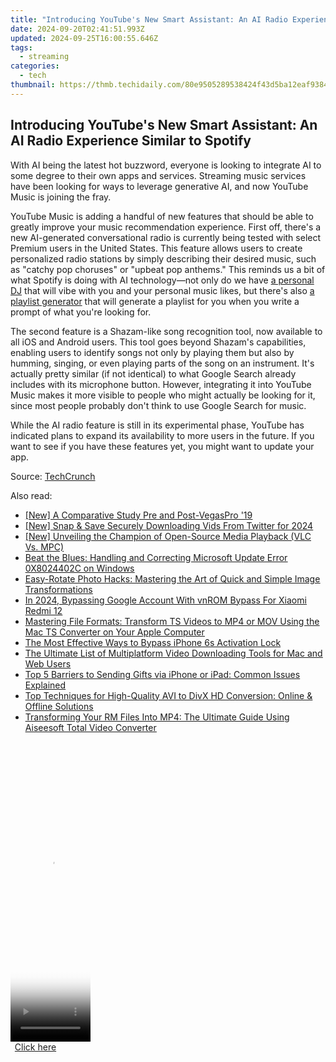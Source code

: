 ```yaml
---
title: "Introducing YouTube's New Smart Assistant: An AI Radio Experience Similar to Spotify"
date: 2024-09-20T02:41:51.993Z
updated: 2024-09-25T16:00:55.646Z
tags:
  - streaming
categories:
  - tech
thumbnail: https://thmb.techidaily.com/80e9505289538424f43d5ba12eaf938497fe9485f8cac83a0e7062f472435b7f.jpg
---
```


## Introducing YouTube's New Smart Assistant: An AI Radio Experience Similar to Spotify

With AI being the latest hot buzzword, everyone is looking to integrate AI to some degree to their own apps and services. Streaming music services have been looking for ways to leverage generative AI, and now YouTube Music is joining the fray.

 YouTube Music is adding a handful of new features that should be able to greatly improve your music recommendation experience. First off, there's a new AI-generated conversational radio is currently being tested with select Premium users in the United States. This feature allows users to create personalized radio stations by simply describing their desired music, such as "catchy pop choruses" or "upbeat pop anthems." This reminds us a bit of what Spotify is doing with AI technology—not only do we have [a personal DJ](https://screen-activity-recording.techidaily.com/experts-selection-best-full-screen-recorders-for-pc-and-mac-for-2024/) that will vibe with you and your personal music likes, but there's also [a playlist generator](https://games-able.techidaily.com/avoid-game-speakers-prioritize-headphones/) that will generate a playlist for you when you write a prompt of what you're looking for.

 The second feature is a Shazam-like song recognition tool, now available to all iOS and Android users. This tool goes beyond Shazam's capabilities, enabling users to identify songs not only by playing them but also by humming, singing, or even playing parts of the song on an instrument. It's actually pretty similar (if not identical) to what Google Search already includes with its microphone button. However, integrating it into YouTube Music makes it more visible to people who might actually be looking for it, since most people probably don't think to use Google Search for music.

 While the AI radio feature is still in its experimental phase, YouTube has indicated plans to expand its availability to more users in the future. If you want to see if you have these features yet, you might want to update your app.

 Source: [TechCrunch](https://techcrunch.com/2024/07/15/youtube-music-is-testing-an-ai-generated-radio-feature-and-adding-a-song-recognition-tool/)

<ins class="adsbygoogle"
     style="display:block"
     data-ad-format="autorelaxed"
     data-ad-client="ca-pub-7571918770474297"
     data-ad-slot="1223367746"></ins>

<ins class="adsbygoogle"
     style="display:block"
     data-ad-client="ca-pub-7571918770474297"
     data-ad-slot="8358498916"
     data-ad-format="auto"
     data-full-width-responsive="true"></ins>

<span class="atpl-alsoreadstyle">Also read:</span>
<div><ul>
<li><a href="https://fox-info.techidaily.com/new-a-comparative-study-pre-and-post-vegaspro-19/"><u>[New] A Comparative Study Pre and Post-VegasPro '19</u></a></li>
<li><a href="https://twitter-videos.techidaily.com/new-snap-and-save-securely-downloading-vids-from-twitter-for-2024/"><u>[New] Snap & Save Securely Downloading Vids From Twitter for 2024</u></a></li>
<li><a href="https://article-tips.techidaily.com/new-unveiling-the-champion-of-open-source-media-playback-vlc-vs-mpc/"><u>[New] Unveiling the Champion of Open-Source Media Playback (VLC Vs. MPC)</u></a></li>
<li><a href="https://common-error.techidaily.com/beat-the-blues-handling-and-correcting-microsoft-update-error-0x8024402c-on-windows/"><u>Beat the Blues: Handling and Correcting Microsoft Update Error 0X8024402C on Windows</u></a></li>
<li><a href="https://tech-revival.techidaily.com/easy-rotate-photo-hacks-mastering-the-art-of-quick-and-simple-image-transformations/"><u>Easy-Rotate Photo Hacks: Mastering the Art of Quick and Simple Image Transformations</u></a></li>
<li><a href="https://unlock-android.techidaily.com/in-2024-bypassing-google-account-with-vnrom-bypass-for-xiaomi-redmi-12-by-drfone-android/"><u>In 2024, Bypassing Google Account With vnROM Bypass For Xiaomi Redmi 12</u></a></li>
<li><a href="https://media-tips.techidaily.com/mastering-file-formats-transform-ts-videos-to-mp4-or-mov-using-the-mac-ts-converter-on-your-apple-computer/"><u>Mastering File Formats: Transform TS Videos to MP4 or MOV Using the Mac TS Converter on Your Apple Computer</u></a></li>
<li><a href="https://activate-lock.techidaily.com/the-most-effective-ways-to-bypass-iphone-6s-activation-lock-by-drfone-ios/"><u>The Most Effective Ways to Bypass iPhone 6s Activation Lock</u></a></li>
<li><a href="https://media-tips.techidaily.com/the-ultimate-list-of-multiplatform-video-downloading-tools-for-mac-and-web-users/"><u>The Ultimate List of Multiplatform Video Downloading Tools for Mac and Web Users</u></a></li>
<li><a href="https://fox-that.techidaily.com/top-5-barriers-to-sending-gifts-via-iphone-or-ipad-common-issues-explained/"><u>Top 5 Barriers to Sending Gifts via iPhone or iPad: Common Issues Explained</u></a></li>
<li><a href="https://media-tips.techidaily.com/top-techniques-for-high-quality-avi-to-divx-hd-conversion-online-and-offline-solutions/"><u>Top Techniques for High-Quality AVI to DivX HD Conversion: Online & Offline Solutions</u></a></li>
<li><a href="https://media-tips.techidaily.com/transforming-your-rm-files-into-mp4-the-ultimate-guide-using-aiseesoft-total-video-converter/"><u>Transforming Your RM Files Into MP4: The Ultimate Guide Using Aiseesoft Total Video Converter</u></a></li>
</ul></div>

<!-- affiliate ads begin -->
<span id="1938136">
					<video width="128" height="480" style="cursor:pointer"
           poster="//a.impactradius-go.com/display-clicktoplayimage/1938136.png"
           onclick="if(!this.playClicked){this.play();this.setAttribute('controls',true);this.playClicked=true;}">
	   <source src="//a.impactradius-go.com/display-ad/22993-1938136">
	   <img src="//a.impactradius-go.com/display-clicktoplayimage/1938136.png" style="border: none; height: 100%; width: 100%; object-fit: contain">
	</video>
	<div style="width:80px;text-align:center"><a href="javascript:window.open(decodeURIComponent('https%3A%2F%2Fhomestyler.sjv.io%2Fc%2F5597632%2F1938136%2F22993'), '_blank');void(0);">Click here</a></div>
</span>
<img height="0" width="0" src="https://imp.pxf.io/i/5597632/1938136/22993" style="position:absolute;visibility:hidden;" border="0" />
<!-- affiliate ads end -->

